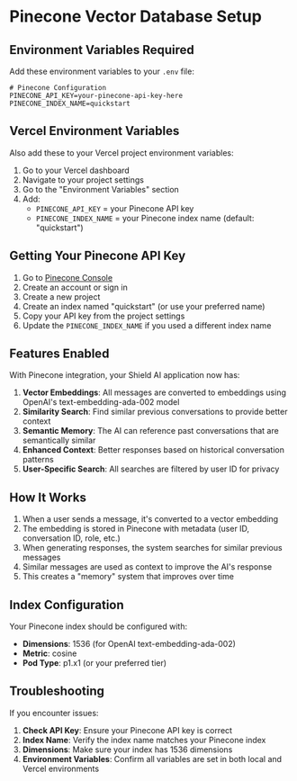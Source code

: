 # Pinecone Vector Database Setup

## Environment Variables Required

Add these environment variables to your `.env` file:

```env
# Pinecone Configuration
PINECONE_API_KEY=your-pinecone-api-key-here
PINECONE_INDEX_NAME=quickstart
```

## Vercel Environment Variables

Also add these to your Vercel project environment variables:

1. Go to your Vercel dashboard
2. Navigate to your project settings
3. Go to the "Environment Variables" section
4. Add:
   - `PINECONE_API_KEY` = your Pinecone API key
   - `PINECONE_INDEX_NAME` = your Pinecone index name (default: "quickstart")

## Getting Your Pinecone API Key

1. Go to [Pinecone Console](https://app.pinecone.io/)
2. Create an account or sign in
3. Create a new project
4. Create an index named "quickstart" (or use your preferred name)
5. Copy your API key from the project settings
6. Update the `PINECONE_INDEX_NAME` if you used a different index name

## Features Enabled

With Pinecone integration, your Shield AI application now has:

1. **Vector Embeddings**: All messages are converted to embeddings using OpenAI's text-embedding-ada-002 model
2. **Similarity Search**: Find similar previous conversations to provide better context
3. **Semantic Memory**: The AI can reference past conversations that are semantically similar
4. **Enhanced Context**: Better responses based on historical conversation patterns
5. **User-Specific Search**: All searches are filtered by user ID for privacy

## How It Works

1. When a user sends a message, it's converted to a vector embedding
2. The embedding is stored in Pinecone with metadata (user ID, conversation ID, role, etc.)
3. When generating responses, the system searches for similar previous messages
4. Similar messages are used as context to improve the AI's response
5. This creates a "memory" system that improves over time

## Index Configuration

Your Pinecone index should be configured with:
- **Dimensions**: 1536 (for OpenAI text-embedding-ada-002)
- **Metric**: cosine
- **Pod Type**: p1.x1 (or your preferred tier)

## Troubleshooting

If you encounter issues:

1. **Check API Key**: Ensure your Pinecone API key is correct
2. **Index Name**: Verify the index name matches your Pinecone index
3. **Dimensions**: Make sure your index has 1536 dimensions
4. **Environment Variables**: Confirm all variables are set in both local and Vercel environments 
